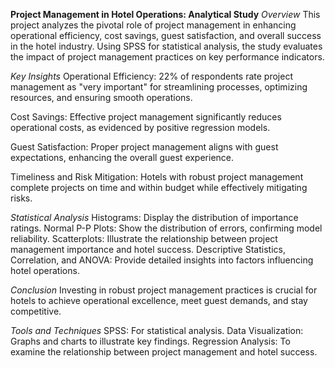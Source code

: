 **Project Management in Hotel Operations: Analytical Study**
*Overview*
This project analyzes the pivotal role of project management in enhancing operational efficiency, cost savings, guest satisfaction, and overall success in the hotel industry. Using SPSS for statistical analysis, the study evaluates the impact of project management practices on key performance indicators.

*Key Insights*
Operational Efficiency: 22% of respondents rate project management as "very important" for streamlining processes, optimizing resources, and ensuring smooth operations.

Cost Savings: Effective project management significantly reduces operational costs, as evidenced by positive regression models.

Guest Satisfaction: Proper project management aligns with guest expectations, enhancing the overall guest experience.

Timeliness and Risk Mitigation: Hotels with robust project management complete projects on time and within budget while effectively mitigating risks.

*Statistical Analysis*
Histograms: Display the distribution of importance ratings.
Normal P-P Plots: Show the distribution of errors, confirming model reliability.
Scatterplots: Illustrate the relationship between project management importance and hotel success.
Descriptive Statistics, Correlation, and ANOVA: Provide detailed insights into factors influencing hotel operations.

*Conclusion*
Investing in robust project management practices is crucial for hotels to achieve operational excellence, meet guest demands, and stay competitive.

*Tools and Techniques*
SPSS: For statistical analysis.
Data Visualization: Graphs and charts to illustrate key findings.
Regression Analysis: To examine the relationship between project management and hotel success.
